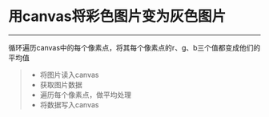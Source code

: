 # 用canvas将彩色图片变为灰色图片

------

循环遍历canvas中的每个像素点，将其每个像素点的r、g、b三个值都变成他们的平均值

> * 将图片读入canvas
> * 获取图片数据
> * 遍历每个像素点，做平均处理
> * 将数据写入canvas
